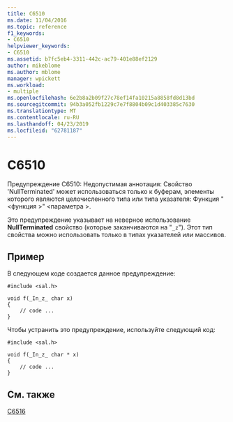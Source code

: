 ```yaml
---
title: C6510
ms.date: 11/04/2016
ms.topic: reference
f1_keywords:
- C6510
helpviewer_keywords:
- C6510
ms.assetid: b7fc5eb4-3311-442c-ac79-401e88ef2129
author: mikeblome
ms.author: mblome
manager: wpickett
ms.workload:
- multiple
ms.openlocfilehash: 6e2b8a2b09f27c78ef14fa10215a8858fd8d13bd
ms.sourcegitcommit: 94b3a052fb1229c7e7f8804b09c1d403385c7630
ms.translationtype: MT
ms.contentlocale: ru-RU
ms.lasthandoff: 04/23/2019
ms.locfileid: "62781187"
---
```

# <a name="c6510"></a>C6510
Предупреждение C6510: Недопустимая аннотация: Свойство 'NullTerminated' может использоваться только к буферам, элементы которого являются целочисленного типа или типа указателя: Функция "\<функция >" \<параметра >.

 Это предупреждение указывает на неверное использование **NullTerminated** свойство (которые заканчиваются на "`_z`"). Этот тип свойства можно использовать только в типах указателей или массивов.

## <a name="example"></a>Пример
 В следующем коде создается данное предупреждение:

```
#include <sal.h>

void f(_In_z_ char x)
{
    // code ...
}
```

 Чтобы устранить это предупреждение, используйте следующий код:

```
#include <sal.h>

void f(_In_z_ char * x)
{
    // code ...
}
```

## <a name="see-also"></a>См. также
 [C6516](../code-quality/c6516.md)